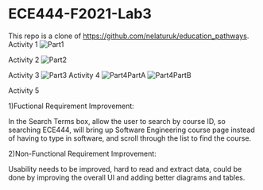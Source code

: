 # ECE444-F2021-Lab3
This repo is a clone of https://github.com/nelaturuk/education_pathways.
Activity 1
![Part1](https://user-images.githubusercontent.com/43216310/135345339-9c17855a-e3ef-4631-b427-4740a7daeb40.JPG)

Activity 2
![Part2](https://user-images.githubusercontent.com/43216310/135345358-42589a0d-1964-4545-a9f8-93b1c3696672.JPG)

Activity 3
![Part3](https://user-images.githubusercontent.com/43216310/135345422-4f27582a-c5e9-4ad1-8294-c708595c0e70.JPG)
Activity 4
![Part4PartA](https://user-images.githubusercontent.com/43216310/135345440-da2c6e2c-cb13-4ffc-ad21-4988ed7e718f.JPG)
![Part4PartB](https://user-images.githubusercontent.com/43216310/135345452-347d9d0e-26c5-464f-82e3-67536f43c33f.JPG)

Activity 5

1)Fuctional Requirement Improvement:

In the Search Terms box, allow the user to search by course ID, so searching ECE444, will bring up Software Engineering course page instead of having to type in software, and scroll through the list to find the course.

2)Non-Functional Requirement Improvement:

Usability needs to be improved, hard to read and extract data, could be done by improving the overall UI and adding better diagrams and tables.
